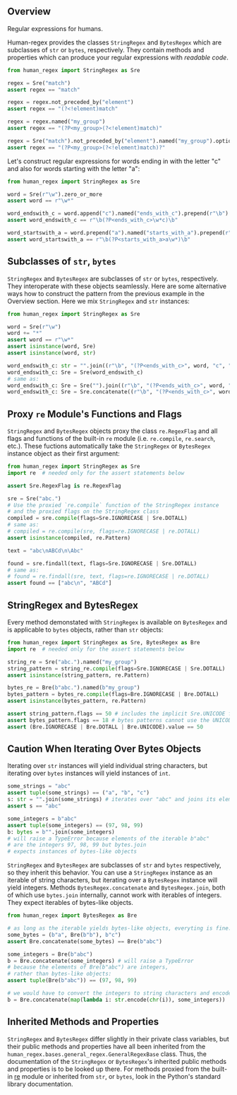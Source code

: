 ## Overview

Regular expressions for humans.

Human-regex provides the classes `StringRegex` and `BytesRegex` which are subclasses of `str` or `bytes`, respectively. They contain methods and properties which can produce your regular expressions with *readable code*.

```py
from human_regex import StringRegex as Sre

regex = Sre("match")
assert regex == "match"

regex = regex.not_preceded_by("element")
assert regex == "(?<!element)match"

regex = regex.named("my_group")
assert regex == "(?P<my_group>(?<!element)match)"

regex = Sre("match").not_preceded_by("element").named("my_group").optional
assert regex == "(?P<my_group>(?<!element)match)?"
```

Let's construct regular expressions for words ending in with the letter "c"
and also for words starting with the letter "a":

```py
from human_regex import StringRegex as Sre

word = Sre(r"\w").zero_or_more
assert word == r"\w*"

word_endswith_c = word.append("c").named("ends_with_c").prepend(r"\b").append(r"\b")
assert word_endswith_c == r"\b(?P<ends_with_c>\w*c)\b"

word_startswith_a = word.prepend("a").named("starts_with_a").prepend(r"\b").append(r"\b")
assert word_startswith_a == r"\b(?P<starts_with_a>a\w*)\b"
```

## Subclasses of `str`, `bytes`

`StringRegex` and `BytesRegex` are subclasses of `str` or `bytes`, respectively. They interoperate with these objects seamlessly. Here are some alternative ways how to construct the pattern from the previous example in the Overview section. Here we mix `StringRegex` and `str` instances:

```py
from human_regex import StringRegex as Sre

word = Sre(r"\w")
word += "*"
assert word == r"\w*"
assert isinstance(word, Sre)
assert isinstance(word, str)

word_endswith_c: str = "".join((r"\b", "(?P<ends_with_c>", word, "c", ")", r"\b"))
word_endswith_c: Sre = Sre(word_endswith_c)
# same as:
word_endswith_c: Sre = Sre("").join((r"\b", "(?P<ends_with_c>", word, "c", ")", r"\b"))
word_endswith_c: Sre = Sre.concatenate((r"\b", "(?P<ends_with_c>", word, "c", ")", r"\b"))
```

## Proxy `re` Module's Functions and Flags

`StringRegex` and `BytesRegex` objects proxy the class `re.RegexFlag` and all flags and functions of the built-in `re` module (i.e. `re.compile`, `re.search`, etc.). These fuctions automatically take the `StringRegex` or `BytesRegex` instance object as their first argument:

```py
from human_regex import StringRegex as Sre
import re  # needed only for the assert statements below

assert Sre.RegexFlag is re.RegexFlag

sre = Sre("abc.")
# Use the proxied `re.compile` function of the StringRegex instance
# and the proxied flags on the StringRegex class
compiled = sre.compile(flags=Sre.IGNORECASE | Sre.DOTALL)
# same as:
# compiled = re.compile(sre, flags=re.IGNORECASE | re.DOTALL)
assert isinstance(compiled, re.Pattern)

text = "abc\nABCd\n\Abc"

found = sre.findall(text, flags=Sre.IGNORECASE | Sre.DOTALL)
# same as:
# found = re.findall(sre, text, flags=re.IGNORECASE | re.DOTALL)
assert found == ["abc\n", "ABCd"]
```

## StringRegex and BytesRegex

Every method demonstated with `StringRegex` is available on `BytesRegex` and is applicable to `bytes` objects, rather than `str` objects:

```py
from human_regex import StringRegex as Sre, BytesRegex as Bre
import re  # needed only for the assert statements below

string_re = Sre("abc.").named("my_group")
string_pattern = string_re.compile(flags=Sre.IGNORECASE | Sre.DOTALL)
assert isinstance(string_pattern, re.Pattern)

bytes_re = Bre(b"abc.").named(b"my_group")
bytes_pattern = bytes_re.compile(flags=Bre.IGNORECASE | Bre.DOTALL)
assert isinstance(bytes_pattern, re.Pattern)

assert string_pattern.flags == 50 # includes the implicit Sre.UNICODE flag
assert bytes_pattern.flags == 18 # bytes patterns cannot use the UNICODE flag
assert (Bre.IGNORECASE | Bre.DOTALL | Bre.UNICODE).value == 50
```

## Caution When Iterating Over Bytes Objects

Iterating over `str` instances will yield individual string characters, but iterating over `bytes` instances will yield instances of `int`.

```py
some_strings = "abc"
assert tuple(some_strings) == ("a", "b", "c")
s: str = "".join(some_strings) # iterates over "abc" and joins its elements
assert s == "abc"

some_integers = b"abc"
assert tuple(some_integers) == (97, 98, 99)
b: bytes = b"".join(some_integers)
# will raise a TypeError because elements of the iterable b"abc"
# are the integers 97, 98, 99 but bytes.join
# expects instances of bytes-like objects
```

`StringRegex` and `BytesRegex` are subclasses of `str` and `bytes` respectively, so they inherit this behavior. You can use a `StringRegex` instance as an iterable of string characters, but iterating over a `BytesRegex` instance will yield integers. Methods `BytesRegex.concatenate` and `BytesRegex.join`, both of which use `bytes.join` internally, cannot work with iterables of integers. They expect iterables of bytes-like objects.

```py
from human_regex import BytesRegex as Bre

# as long as the iterable yields bytes-like objects, everyting is fine:
some_bytes = (b"a", Bre(b"b"), b"c")
assert Bre.concatenate(some_bytes) == Bre(b"abc")

some_integers = Bre(b"abc")
b = Bre.concatenate(some_integers) # will raise a TypeError
# because the elements of Bre(b"abc") are integers,
# rather than bytes-like objects:
assert tuple(Bre(b"abc")) == (97, 98, 99)

# we would have to convert the integers to string characters and encode them to bytes:
b = Bre.concatenate(map(lambda i: str.encode(chr(i)), some_integers))
```

## Inherited Methods and Properties

`StringRegex` and `BytesRegex` differ slightly in their private class variables, but their public methods and properties have all been inherited from the `human_regex.bases.general_regex.GeneralRegexBase` class. Thus, the documentation of the `StringRegex` or `BytesRegex`'s inherited public methods and properties is to be looked up there. For methods proxied from the built-in [re](https://docs.python.org/library/re.html) module or inherited from `str`, or `bytes`, look in the Python's standard library documentation.
